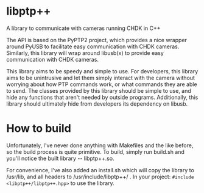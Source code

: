 libptp++
========

A library to communicate with cameras running CHDK in C++

The API is based on the PyPTP2 project, which provides a nice wrapper around
PyUSB to facilitate easy communication with CHDK cameras.  Similarly, this 
library will wrap around libusb(x) to provide easy communication with CHDK
cameras.

This library aims to be speedy and simple to use.  For developers, this library
aims to be unintrusive and let them simply interact with the camera without 
worrying about how PTP commands work, or what commands they are able to send.
The classes provided by this library should be simple to use, and hide any 
functions that aren't needed by outside programs.  Additionally, this library 
should ultimately hide from developers its dependency on libusb.

How to build
============

Unfortunately, I've never done anything with Makefiles and the like before,
so the build process is quite primitive.  To build, simply run build.sh and 
you'll notice the built library -- libptp++.so.

For convenience, I've also added an install.sh which will copy the library to
/usr/lib, and all headers to /usr/include/libptp++/ .  In your project:
`#include <libptp++/libptp++.hpp>` to use the library.
